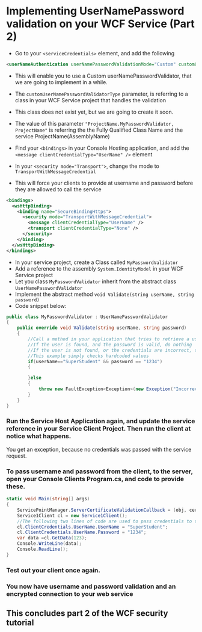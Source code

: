 # Implementing UserNamePassword validation on your WCF Service (Part 2)
  - Go to your ```<serviceCredentials>``` element, and add the following
```xml
<userNameAuthentication userNamePasswordValidationMode="Custom" customUserNamePasswordValidatorType="MyPasswordValidator, ProjectName" />
```
  - This will enable you to use a Custom userNamePasswordValidator, that we are going to implement in a while.
  - The ```customUserNamePasswordValidatorType``` parameter, is referring to a class in your WCF Service project that handles the validation 
  - This class does not exist yet, but we are going to create it soon.
  - The value of this parameter ```"ProjectName.MyPasswordValidator, ProjectName"``` is referring the the Fully Qualified Class Name and the service ProjectName(AssemblyName)

  - Find your ```<bindings>``` in your Console Hosting application, and add the ```<message clientCredentialType="UserName" />``` element
  - In your ```<security mode="Transport">```, change the mode to ```TransportWithMessageCredential```
  - This will force your clients to provide at username and password before they are allowed to call the service
```xml
<bindings>
  <wsHttpBinding>
    <binding name="SecureBindingHttps">
      <security mode="TransportWithMessageCredential">
        <message clientCredentialType="UserName" />
        <transport clientCredentialType="None" />
      </security>
    </binding>
  </wsHttpBinding>
</bindings>
```
  - In your service project, create a Class called ```MyPasswordValidator```
  - Add a reference to the assembly ```System.IdentityModel``` in your WCF Service project
  - Let you class ```MyPasswordValidator``` inherit from the abstract class ```UserNamePasswordValidator```
  - Implement the abstract method ```void Validate(string userName, string password)```
  - Code snippet below:
```c#
public class MyPasswordValidator : UserNamePasswordValidator
{
    public override void Validate(string userName, string password)
    {
        //Call a method in your application that tries to retrieve a user with the given credentials.
        //If the user is found, and the password is valid, do nothing
        //If the user is not found, or the credentials are incorrect, throw and exception(eg. FaultException)
        //This example simply checks hardcoded values
        if(userName=="SuperStudent" && password == "1234")
        {

        }else
        {
            throw new FaultException<Exception>(new Exception("Incorrect Login"), "Invalid login attempt");
        }
    }
}  
```
### Run the Service Host Application again, and update the service reference in your Service Client Project. Then run the client at notice what happens.

You get an exception, because no credentials was passed with the service request.

### To pass username and password from the client, to the server, open your Console Clients Program.cs, and code to provide these.
```c#
static void Main(string[] args)
{
    ServicePointManager.ServerCertificateValidationCallback = (obj, certificate, chain, errors) => true;
    Service1Client cl = new Service1Client();
    //The following two lines of code are used to pass credentials to the service
    cl.ClientCredentials.UserName.UserName = "SuperStudent";
    cl.ClientCredentials.UserName.Password = "1234";
    var data =cl.GetData(123);
    Console.WriteLine(data);
    Console.ReadLine();
}
```

### Test out your client once again.

### You now have username and password validation and an encrypted connection to your web service

## This concludes part 2 of the WCF security tutorial

